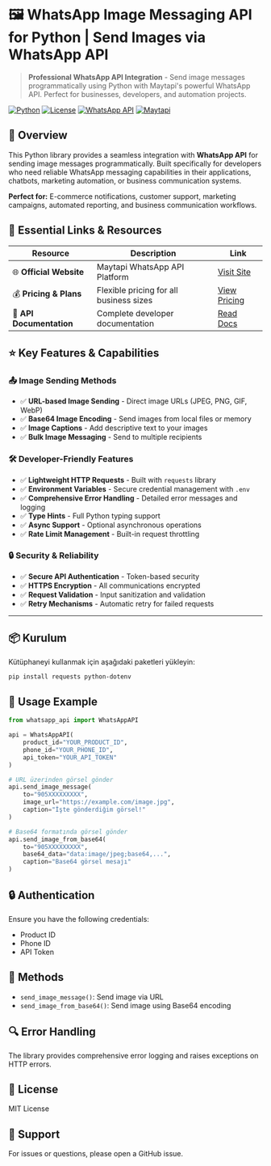 # 🖼️ WhatsApp Image Messaging API for Python | Send Images via WhatsApp API

> **Professional WhatsApp API Integration** - Send image messages programmatically using Python with Maytapi's powerful WhatsApp API. Perfect for businesses, developers, and automation projects.

[![Python](https://img.shields.io/badge/Python-3.7%2B-blue.svg)](https://www.python.org/)
[![License](https://img.shields.io/badge/License-MIT-green.svg)](LICENSE)
[![WhatsApp API](https://img.shields.io/badge/WhatsApp-Business%20API-25D366.svg)](https://maytapi.com/)
[![Maytapi](https://img.shields.io/badge/Powered%20by-Maytapi-orange.svg)](https://maytapi.com/)

## 🌟 Overview

This Python library provides a seamless integration with **WhatsApp API** for sending image messages programmatically. Built specifically for developers who need reliable WhatsApp messaging capabilities in their applications, chatbots, marketing automation, or business communication systems.

**Perfect for:** E-commerce notifications, customer support, marketing campaigns, automated reporting, and business communication workflows.

## 🔗 Essential Links & Resources

| Resource | Description | Link |
|----------|-------------|------|
| 🌐 **Official Website** | Maytapi WhatsApp API Platform | [Visit Site](https://maytapi.com/) |
| 💰 **Pricing & Plans** | Flexible pricing for all business sizes | [View Pricing](https://maytapi.com/whatsapp-api-pricing) |
| 📖 **API Documentation** | Complete developer documentation | [Read Docs](https://maytapi.com/whatsapp-api-documentation) |

## ⭐ Key Features & Capabilities

### 📤 **Image Sending Methods**
- ✅ **URL-based Image Sending** - Direct image URLs (JPEG, PNG, GIF, WebP)
- ✅ **Base64 Image Encoding** - Send images from local files or memory
- ✅ **Image Captions** - Add descriptive text to your images
- ✅ **Bulk Image Messaging** - Send to multiple recipients

### 🛠️ **Developer-Friendly Features**
- ✅ **Lightweight HTTP Requests** - Built with `requests` library
- ✅ **Environment Variables** - Secure credential management with `.env`
- ✅ **Comprehensive Error Handling** - Detailed error messages and logging
- ✅ **Type Hints** - Full Python typing support
- ✅ **Async Support** - Optional asynchronous operations
- ✅ **Rate Limit Management** - Built-in request throttling

### 🔒 **Security & Reliability**
- ✅ **Secure API Authentication** - Token-based security
- ✅ **HTTPS Encryption** - All communications encrypted
- ✅ **Request Validation** - Input sanitization and validation
- ✅ **Retry Mechanisms** - Automatic retry for failed requests

---

## 📦 Kurulum

Kütüphaneyi kullanmak için aşağıdaki paketleri yükleyin:

```bash
pip install requests python-dotenv
```
## 🔧 Usage Example
```python
from whatsapp_api import WhatsAppAPI

api = WhatsAppAPI(
    product_id="YOUR_PRODUCT_ID",
    phone_id="YOUR_PHONE_ID",
    api_token="YOUR_API_TOKEN"
)

# URL üzerinden görsel gönder
api.send_image_message(
    to="905XXXXXXXXX",
    image_url="https://example.com/image.jpg",
    caption="İşte gönderdiğim görsel!"
)

# Base64 formatında görsel gönder
api.send_image_from_base64(
    to="905XXXXXXXXX",
    base64_data="data:image/jpeg;base64,...",
    caption="Base64 görsel mesajı"
)
```
## 🔒 Authentication  
Ensure you have the following credentials:  
- Product ID  
- Phone ID  
- API Token

## 📝 Methods  
- `send_image_message()`: Send image via URL  
- `send_image_from_base64()`: Send image using Base64 encoding

## 🔍 Error Handling  
The library provides comprehensive error logging and raises exceptions on HTTP errors.

## 📜 License  
MIT License

## 🤝 Support  
For issues or questions, please open a GitHub issue.
